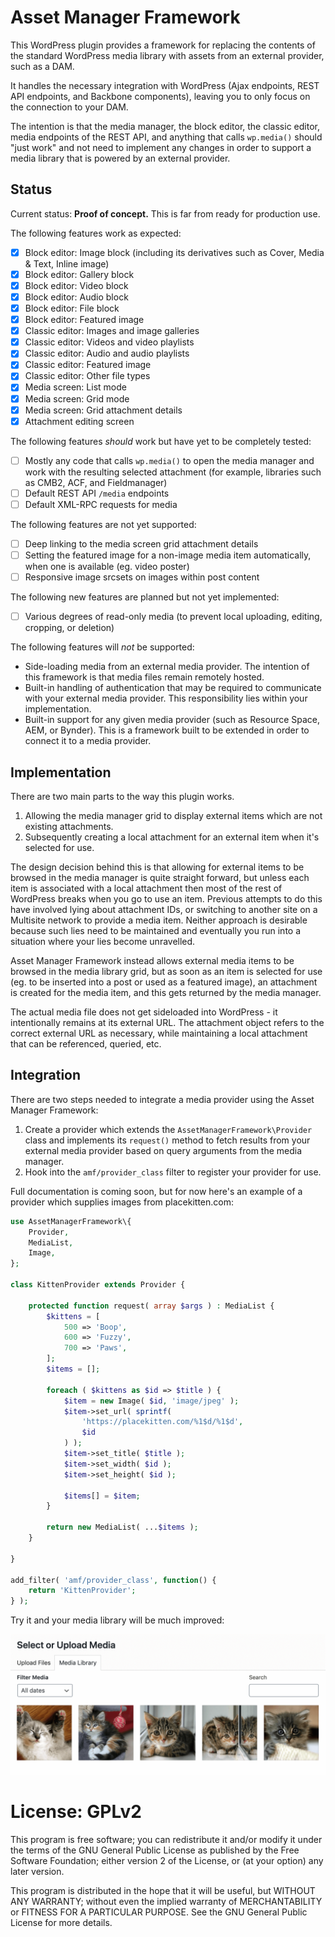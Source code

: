 # Asset Manager Framework

This WordPress plugin provides a framework for replacing the contents of the standard WordPress media library with assets from an external provider, such as a DAM.

It handles the necessary integration with WordPress (Ajax endpoints, REST API endpoints, and Backbone components), leaving you to only focus on the connection to your DAM.

The intention is that the media manager, the block editor, the classic editor, media endpoints of the REST API, and anything that calls `wp.media()` should "just work" and not need to implement any changes in order to support a media library that is powered by an external provider.

## Status

Current status: **Proof of concept.** This is far from ready for production use.

The following features work as expected:

* [X] Block editor: Image block (including its derivatives such as Cover, Media & Text, Inline image)
* [X] Block editor: Gallery block
* [X] Block editor: Video block
* [X] Block editor: Audio block
* [X] Block editor: File block
* [X] Block editor: Featured image
* [X] Classic editor: Images and image galleries
* [X] Classic editor: Videos and video playlists
* [X] Classic editor: Audio and audio playlists
* [X] Classic editor: Featured image
* [X] Classic editor: Other file types
* [X] Media screen: List mode
* [X] Media screen: Grid mode
* [X] Media screen: Grid attachment details
* [X] Attachment editing screen

The following features *should* work but have yet to be completely tested:

* [ ] Mostly any code that calls `wp.media()` to open the media manager and work with the resulting selected attachment (for example, libraries such as CMB2, ACF, and Fieldmanager)
* [ ] Default REST API `/media` endpoints
* [ ] Default XML-RPC requests for media

The following features are not yet supported:

* [ ] Deep linking to the media screen grid attachment details
* [ ] Setting the featured image for a non-image media item automatically, when one is available (eg. video poster)
* [ ] Responsive image srcsets on images within post content

The following new features are planned but not yet implemented:

* [ ] Various degrees of read-only media (to prevent local uploading, editing, cropping, or deletion)

The following features will *not* be supported:

* Side-loading media from an external media provider. The intention of this framework is that media files remain remotely hosted.
* Built-in handling of authentication that may be required to communicate with your external media provider. This responsibility lies within your implementation.
* Built-in support for any given media provider (such as Resource Space, AEM, or Bynder). This is a framework built to be extended in order to connect it to a media provider.

## Implementation

There are two main parts to the way this plugin works.

1. Allowing the media manager grid to display external items which are not existing attachments.
2. Subsequently creating a local attachment for an external item when it's selected for use.

The design decision behind this is that allowing for external items to be browsed in the media manager is quite straight forward, but unless each item is associated with a local attachment then most of the rest of WordPress breaks when you go to use an item. Previous attempts to do this have involved lying about attachment IDs, or switching to another site on a Multisite network to provide a media item. Neither approach is desirable because such lies need to be maintained and eventually you run into a situation where your lies become unravelled.

Asset Manager Framework instead allows external media items to be browsed in the media library grid, but as soon as an item is selected for use (eg. to be inserted into a post or used as a featured image), an attachment is created for the media item, and this gets returned by the media manager.

The actual media file does not get sideloaded into WordPress - it intentionally remains at its external URL. The attachment object refers to the correct external URL as necessary, while maintaining a local attachment that can be referenced, queried, etc.

## Integration

There are two steps needed to integrate a media provider using the Asset Manager Framework:

1. Create a provider which extends the `AssetManagerFramework\Provider` class and implements its `request()` method to fetch results from your external media provider based on query arguments from the media manager.
2. Hook into the `amf/provider_class` filter to register your provider for use.

Full documentation is coming soon, but for now here's an example of a provider which supplies images from placekitten.com:

```php
use AssetManagerFramework\{
	Provider,
	MediaList,
	Image,
};

class KittenProvider extends Provider {

	protected function request( array $args ) : MediaList {
		$kittens = [
			500 => 'Boop',
			600 => 'Fuzzy',
			700 => 'Paws',
		];
		$items = [];

		foreach ( $kittens as $id => $title ) {
			$item = new Image( $id, 'image/jpeg' );
			$item->set_url( sprintf(
				'https://placekitten.com/%1$d/%1$d',
				$id
			) );
			$item->set_title( $title );
			$item->set_width( $id );
			$item->set_height( $id );

			$items[] = $item;
		}

		return new MediaList( ...$items );
	}

}

add_filter( 'amf/provider_class', function() {
	return 'KittenProvider';
} );
```

Try it and your media library will be much improved:

![Kittens](assets/KittenProvider.png)

# License: GPLv2 #

This program is free software; you can redistribute it and/or modify
it under the terms of the GNU General Public License as published by
the Free Software Foundation; either version 2 of the License, or
(at your option) any later version.

This program is distributed in the hope that it will be useful,
but WITHOUT ANY WARRANTY; without even the implied warranty of
MERCHANTABILITY or FITNESS FOR A PARTICULAR PURPOSE.  See the
GNU General Public License for more details.
